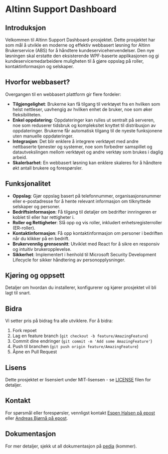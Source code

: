 # Altinn Support Dashboard

## Introduksjon

Velkommen til Altinn Support Dashboard-prosjektet. Dette prosjektet har som mål å utvikle en moderne og effektiv webbasert løsning for Altinn Brukerservice (ABS) for å håndtere kundeservicehenvendelser. Den nye løsningen skal erstatte den eksisterende WPF-baserte applikasjonen og gi kundeservicemedarbeidere muligheten til å gjøre oppslag på roller, kontaktinformasjon og selskaper.

## Hvorfor webbasert?

Overgangen til en webbasert plattform gir flere fordeler:

- **Tilgjengelighet**: Brukerne kan få tilgang til verktøyet fra en hvilken som helst nettleser, uavhengig av hvilken enhet de bruker, noe som øker fleksibiliteten.
- **Enkel oppdatering**: Oppdateringer kan rulles ut sentralt på serveren, noe som reduserer tidsbruk og kompleksitet knyttet til distribusjon av oppdateringer. Brukerne får automatisk tilgang til de nyeste funksjonene uten manuelle oppdateringer.
- **Integrasjon**: Det blir enklere å integrere verktøyet med andre nettbaserte tjenester og systemer, noe som forbedrer samspillet og datautvekslingen mellom verktøyet og andre verktøy som brukes i daglig arbeid.
- **Skalerbarhet**: En webbasert løsning kan enklere skaleres for å håndtere økt antall brukere og forespørsler.

## Funksjonalitet

- **Oppslag**: Gjør oppslag basert på telefonnummer, organisasjonsnummer eller e-postadresse for å hente relevant informasjon om tilknyttede selskaper og personer.
- **Bedriftsinformasjon**: Få tilgang til detaljer om bedrifter innringeren er koblet til eller har rettigheter i.
- **Roller og Rettigheter**: Slå opp og vis roller, inkludert enhetsregisterroller (ER-roller).
- **Kontaktinformasjon**: Få opp kontaktinformasjon om personer i bedriften når du klikker på en bedrift.
- **Brukervennlig grensesnitt**: Utviklet med React for å sikre en responsiv og intuitiv brukeropplevelse.
- **Sikkerhet**: Implementert i henhold til Microsoft Security Development Lifecycle for sikker håndtering av personopplysninger.

## Kjøring og oppsett

Detaljer om hvordan du installerer, konfigurerer og kjører prosjektet vil bli lagt til snart.

## Bidra

Vi setter pris på bidrag fra alle utviklere. For å bidra:

1. Fork repoet
2. Lag en feature branch (`git checkout -b feature/AmazingFeature`)
3. Commit dine endringer (`git commit -m 'Add some AmazingFeature'`)
4. Push til branchen (`git push origin feature/AmazingFeature`)
5. Åpne en Pull Request

## Lisens

Dette prosjektet er lisensiert under MIT-lisensen - se [LICENSE](LICENSE) filen for detaljer.

## Kontakt

For spørsmål eller forespørsler, vennligst kontakt [Espen Halsen på epost](mailto:espen.elstad.halsen@digdir.no) eller [Andreas Bjørnå på epost](mailto:andreas.chummuenwai.bjorna@digdir.no).

## Dokumentasjon

For mer detaljer, sjekk ut all dokumentasjon på [pedia](#) (kommer).
